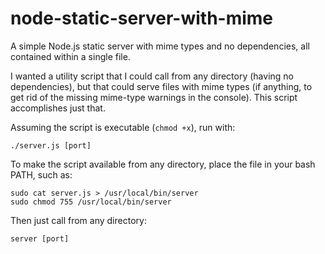 node-static-server-with-mime
============================

A simple Node.js static server with mime types and no dependencies, all contained within a single
file.

I wanted a utility script that I could call from any directory (having no dependencies), but 
that could serve files with mime types (if anything, to get rid of the missing mime-type warnings 
in the console). This script accomplishes just that.

Assuming the script is executable (`chmod +x`), run with:

```
./server.js [port]
```

To make the script available from any directory, place the file in your bash PATH, such as:

```
sudo cat server.js > /usr/local/bin/server
sudo chmod 755 /usr/local/bin/server
```

Then just call from any directory:

```
server [port]
```